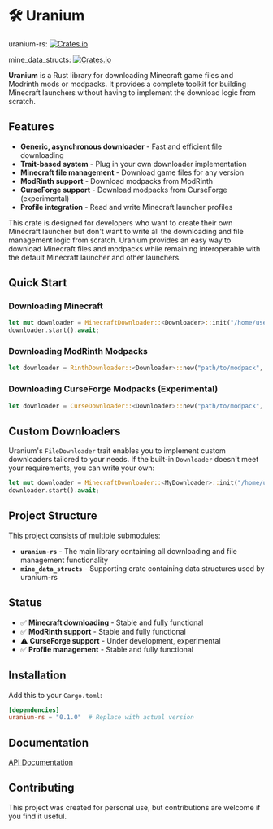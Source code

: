# 🛠️ Uranium
uranium-rs: 
[![Crates.io](https://img.shields.io/crates/v/uranium-rs.svg)](https://crates.io/crates/uranium-rs)

mine_data_structs: 
[![Crates.io](https://img.shields.io/crates/v/mine_data_structs.svg)](https://crates.io/crates/mine_data_structs)

**Uranium** is a Rust library for downloading Minecraft game files and Modrinth
mods or modpacks. It provides a complete toolkit for building Minecraft
launchers without having to implement the download logic from scratch.

## Features

- **Generic, asynchronous downloader** - Fast and efficient file downloading
- **Trait-based system** - Plug in your own downloader implementation
- **Minecraft file management** - Download game files for any version
- **ModRinth support** - Download modpacks from ModRinth
- **CurseForge support** - Download modpacks from CurseForge (experimental)
- **Profile integration** - Read and write Minecraft launcher profiles

This crate is designed for developers who want to create their own Minecraft
launcher but don't want to write all the downloading and file management logic
from scratch. Uranium provides an easy way to download Minecraft files and
modpacks while remaining interoperable with the default Minecraft launcher and
other launchers.

## Quick Start

### Downloading Minecraft

```rust
let mut downloader = MinecraftDownloader::<Downloader>::init("/home/user/.minecraft", "1.20.1").await?;
downloader.start().await;
```

### Downloading ModRinth Modpacks

```rust
let downloader = RinthDownloader::<Downloader>::new("path/to/modpack", "installation/path")?;
```

### Downloading CurseForge Modpacks (Experimental)

```rust
let downloader = CurseDownloader::<Downloader>::new("path/to/modpack", "installation/path").await;
```

## Custom Downloaders

Uranium's `FileDownloader` trait enables you to implement custom downloaders
tailored to your needs. If the built-in `Downloader` doesn't meet your
requirements, you can write your own:

```rust
let mut downloader = MinecraftDownloader::<MyDownloader>::init("/home/user/.minecraft", "1.20.1").await?;
downloader.start().await;
```

## Project Structure

This project consists of multiple submodules:

- **`uranium-rs`** - The main library containing all downloading and file management functionality
- **`mine_data_structs`** - Supporting crate containing data structures used by uranium-rs

## Status

- ✅ **Minecraft downloading** - Stable and fully functional
- ✅ **ModRinth support** - Stable and fully functional  
- ⚠️ **CurseForge support** - Under development, experimental
- ✅ **Profile management** - Stable and fully functional

## Installation

Add this to your `Cargo.toml`:

```toml
[dependencies]
uranium-rs = "0.1.0"  # Replace with actual version
```

## Documentation

[API Documentation](https://docs.rs/uranium-rs) 

## Contributing

This project was created for personal use, but contributions are welcome if you find it useful.
